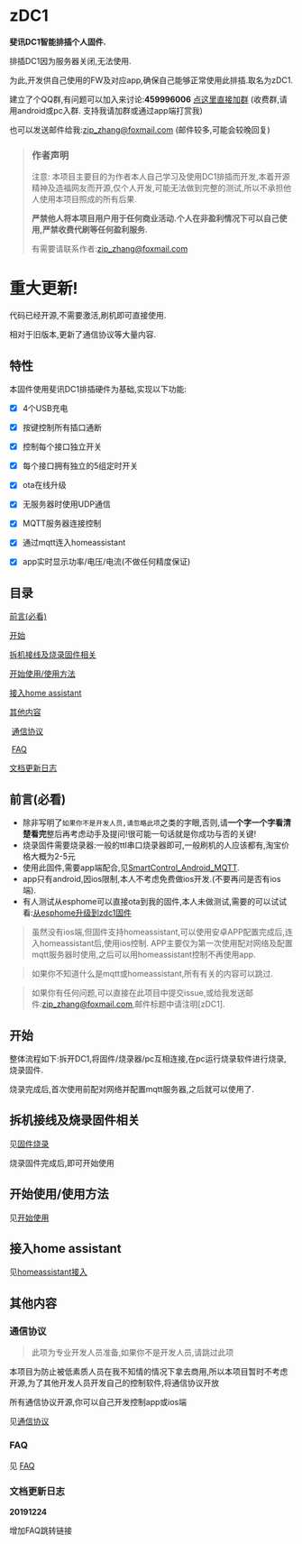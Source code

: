 # zDC1
**斐讯DC1智能排插个人固件.**

排插DC1因为服务器关闭,无法使用.

为此,开发供自己使用的FW及对应app,确保自己能够正常使用此排插.取名为zDC1.



建立了个QQ群,有问题可以加入来讨论:**459996006**  [点这里直接加群](//shang.qq.com/wpa/qunwpa?idkey=9104eabd6131d856b527ad89636fc603eb745a5d047e8b45d183165c8e607e59)  (收费群,请用android或pc入群. 支持我请加群或通过app端打赏我)

也可以发送邮件给我:zip_zhang@foxmail.com  (邮件较多,可能会较晚回复)



> ### 作者声明
>
> 注意: 本项目主要目的为作者本人自己学习及使用DC1排插而开发,本着开源精神及造福网友而开源,仅个人开发,可能无法做到完整的测试,所以不承担他人使用本项目照成的所有后果.
>
> **严禁他人将本项目用户用于任何商业活动.个人在非盈利情况下可以自己使用,严禁收费代刷等任何盈利服务.**
> 
> 有需要请联系作者:zip_zhang@foxmail.com





# 重大更新!

代码已经开源,不需要激活,刷机即可直接使用.

相对于旧版本,更新了通信协议等大量内容.



## 特性

本固件使用斐讯DC1排插硬件为基础,实现以下功能:

- [x] 4个USB充电
- [x] 按键控制所有插口通断
- [x] 控制每个接口独立开关
- [x] 每个接口拥有独立的5组定时开关
- [x] ota在线升级
- [x] 无服务器时使用UDP通信
- [x] MQTT服务器连接控制
- [x] 通过mqtt连入homeassistant
- [x] app实时显示功率/电压/电流(不做任何精度保证)

  



## 目录

[前言(必看)](#前言必看)

[开始](#开始)

[拆机接线及烧录固件相关](#拆机接线及烧录固件相关)

[开始使用/使用方法](#开始使用/使用方法)

[接入home assistant](#接入home-assistant)

[其他内容](#其他内容)

​	[通信协议](#通信协议)

​	[FAQ](#FAQ)

[文档更新日志](#文档更新日志)



## 前言(必看)

- 除非写明了`如果你不是开发人员,请忽略此项`之类的字眼,否则,请**一个字一个字看清楚看完**整后再考虑动手及提问!很可能一句话就是你成功与否的关键!
- 烧录固件需要烧录器:一般的ttl串口烧录器即可,一般刷机的人应该都有,淘宝价格大概为2-5元
- 使用此固件,需要app端配合,见[SmartControl_Android_MQTT](https://github.com/a2633063/SmartControl_Android_MQTT).
- app只有android,因ios限制,本人不考虑免费做ios开发.(不要再问是否有ios端).
- 有人测试从esphome可以直接ota到我的固件,本人未做测试,需要的可以试试看:[从esphome升级到zdc1固件](https://github.com/a2633063/zDC1_public/wiki/固件烧录#从esphome升级到zdc1固件)

> 虽然没有ios端,但固件支持homeassistant,可以使用安卓APP配置完成后,连入homeassistant后,使用ios控制. APP主要仅为第一次使用配对网络及配置mqtt服务器时使用,之后可以用homeassistant控制不再使用app.

> 如果你不知道什么是mqtt或homeassistant,所有有关的内容可以跳过.

> 如果你有任何问题,可以直接在此项目中提交issue,或给我发送邮件:zip_zhang@foxmail.com,邮件标题中请注明[zDC1].
>
> 





## 开始

整体流程如下:拆开DC1,将固件/烧录器/pc互相连接,在pc运行烧录软件进行烧录,烧录固件.

烧录完成后,首次使用前配对网络并配置mqtt服务器,之后就可以使用了.



## 拆机接线及烧录固件相关

见[固件烧录](https://github.com/a2633063/zDC1/wiki/固件烧录)

烧录固件完成后,即可开始使用



## 开始使用/使用方法

见[开始使用](https://github.com/a2633063/zDC1/wiki/开始使用)



## 接入home assistant

见[homeassistant接入](https://github.com/a2633063/zDC1/wiki/homeassistant接入)



## 其他内容



### 通信协议

> 此项为专业开发人员准备,如果你不是开发人员,请跳过此项

本项目为防止被低素质人员在我不知情的情况下拿去商用,所以本项目暂时不考虑开源,为了其他开发人员开发自己的控制软件,将通信协议开放

所有通信协议开源,你可以自己开发控制app或ios端

见[通信协议](https://github.com/a2633063/zDC1/wiki/通信协议)



### FAQ

见 [FAQ](https://github.com/a2633063/SmartControl_Android_MQTT/wiki/FAQ)



### 文档更新日志

**20191224**

增加FAQ跳转链接
